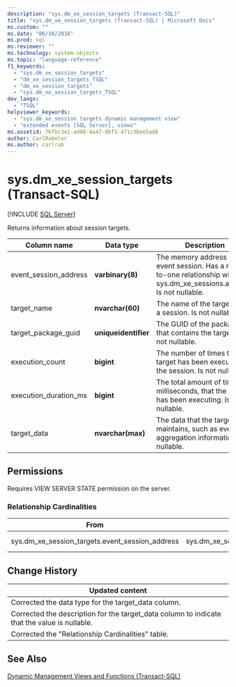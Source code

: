 ```yaml
---
description: "sys.dm_xe_session_targets (Transact-SQL)"
title: "sys.dm_xe_session_targets (Transact-SQL) | Microsoft Docs"
ms.custom: ""
ms.date: "06/10/2016"
ms.prod: sql
ms.reviewer: ""
ms.technology: system-objects
ms.topic: "language-reference"
f1_keywords: 
  - "sys.dm_xe_session_targets"
  - "dm_xe_session_targets_TSQL"
  - "dm_xe_session_targets"
  - "sys.dm_xe_session_targets_TSQL"
dev_langs: 
  - "TSQL"
helpviewer_keywords: 
  - "sys.dm_xe_session_targets dynamic management view"
  - "extended events [SQL Server], views"
ms.assetid: 76fbc3e1-ad88-4a47-8bf1-471c3bee5ad8
author: CarlRabeler
ms.author: carlrab
---
```

# sys.dm_xe_session_targets (Transact-SQL)
[!INCLUDE [SQL Server](../../includes/applies-to-version/sqlserver.md)]

  Returns information about session targets.  
  
  |Column name|Data type|Description|  
|-----------------|---------------|-----------------|  
|event_session_address|**varbinary(8)**|The memory address of the event session. Has a many-to-one relationship with sys.dm_xe_sessions.address. Is not nullable.|  
|target_name|**nvarchar(60)**|The name of the target within a session. Is not nullable.|  
|target_package_guid|**uniqueidentifier**|The GUID of the package that contains the target. Is not nullable.|  
|execution_count|**bigint**|The number of times the target has been executed for the session. Is not nullable.|  
|execution_duration_ms|**bigint**|The total amount of time, in milliseconds, that the target has been executing. Is not nullable.|  
|target_data|**nvarchar(max)**|The data that the target maintains, such as event aggregation information. Is nullable.|  
  
## Permissions  
 Requires VIEW SERVER STATE permission on the server.  
  
### Relationship Cardinalities  
  
|From|To|Relationship|  
|----------|--------|------------------|  
|sys.dm_xe_session_targets.event_session_address|sys.dm_xe_sessions.address|Many-to-one|  
  
## Change History  
  
|Updated content|  
|---------------------|  
|Corrected the data type for the target_data column.|  
|Corrected the description for the target_data column to indicate that the value is nullable.|  
|Corrected the "Relationship Cardinalities" table.|  
  
## See Also  
 [Dynamic Management Views and Functions &#40;Transact-SQL&#41;](~/relational-databases/system-dynamic-management-views/system-dynamic-management-views.md)  
  
  

